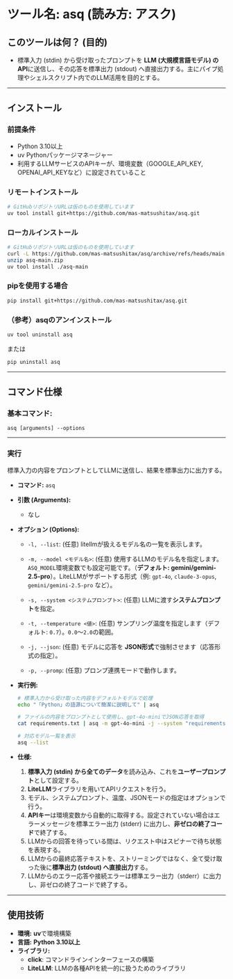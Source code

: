 # ツール名: asq (読み方: アスク)

## このツールは何？ (目的)
  * 標準入力 (stdin) から受け取ったプロンプトを **LLM (大規模言語モデル) のAPI**に送信し、その応答を標準出力 (stdout) へ直接出力する。主にパイプ処理やシェルスクリプト内でのLLM活用を目的とする。

-----

## インストール

### 前提条件

  - Python 3.10以上
  - uv Pythonパッケージマネージャー
  - 利用するLLMサービスのAPIキーが、環境変数（GOOGLE_API_KEY, OPENAI_API_KEYなど）に設定されていること

### リモートインストール

```bash
# GitHubリポジトリURLは仮のものを使用しています
uv tool install git+https://github.com/mas-matsushitax/asq.git
```

### ローカルインストール

```bash
# GitHubリポジトリURLは仮のものを使用しています
curl -L https://github.com/mas-matsushitax/asq/archive/refs/heads/main.zip --output asq-main.zip
unzip asq-main.zip
uv tool install ./asq-main
```

### pipを使用する場合

```bash
pip install git+https://github.com/mas-matsushitax/asq.git
```

### （参考）asqのアンインストール

```sh
uv tool uninstall asq
```

または

```sh
pip uninstall asq
```

-----

## コマンド仕様

### 基本コマンド:

`asq [arguments] --options`

-----

### 実行

標準入力の内容をプロンプトとしてLLMに送信し、結果を標準出力に出力する。

* **コマンド:** `asq`
* **引数 (Arguments):**
  * なし
* **オプション (Options):**

  * `-l, --list`: (任意) litellmが扱えるモデル名の一覧を表示します。

  * `-m, --model <モデル名>`: (任意) 使用するLLMのモデル名を指定します。`ASQ_MODEL`環境変数でも設定可能です。（**デフォルト: gemini/gemini-2.5-pro**）。LiteLLMがサポートする形式（例: `gpt-4o`, `claude-3-opus`, `gemini/gemini-2.5-pro` など）。

  * `-s, --system <システムプロンプト>`: (任意) LLMに渡す**システムプロンプト**を指定。

  * `-t, --temperature <値>`: (任意) サンプリング温度を指定します（デフォルト: `0.7`）。`0.0`～`2.0`の範囲。

  * `-j, --json`: (任意) モデルに応答を **JSON形式**で強制させます（応答形式の指定）。

  * `-p, --promp`: (任意) プロンプ連携モードで動作します。

* **実行例:**
  ```sh
  # 標準入力から受け取った内容をデフォルトモデルで処理
  echo "「Python」の語源について簡潔に説明して" | asq

  # ファイルの内容をプロンプトとして使用し、gpt-4o-miniでJSON応答を取得
  cat requirements.txt | asq -m gpt-4o-mini -j --system "requirements.txtの内容を読み、必要なライブラリとその用途をJSON形式でリストアップしてください。"
  
  # 対応モデル一覧を表示
  asq --list
  ```

* **仕様:**
  1. **標準入力 (stdin) から全てのデータ**を読み込み、これを**ユーザープロンプト**として設定する。
  2. **LiteLLM**ライブラリを用いてAPIリクエストを行う。
  3. モデル、システムプロンプト、温度、JSONモードの指定はオプションで行う。
  4. **APIキー**は環境変数から自動的に取得する。設定されていない場合はエラーメッセージを標準エラー出力 (stderr) に出力し、**非ゼロの終了コード**で終了する。
  5. LLMからの回答を待っている間は、リクエスト中はスピナーで待ち状態を表現する。
  6. LLMからの最終応答テキストを、ストリーミングではなく、全て受け取った後に**標準出力 (stdout) へ直接出力**する。
  7. LLMからのエラー応答や接続エラーは標準エラー出力（stderr）に出力し、非ゼロの終了コードで終了する。

-----

## 使用技術
  * **環境:** **uv**で環境構築
  * **言語:** **Python 3.10以上**
  * **ライブラリ:**
    * **click**: コマンドラインインターフェースの構築
    * **LiteLLM**: LLMの各種APIを統一的に扱うためのライブラリ
